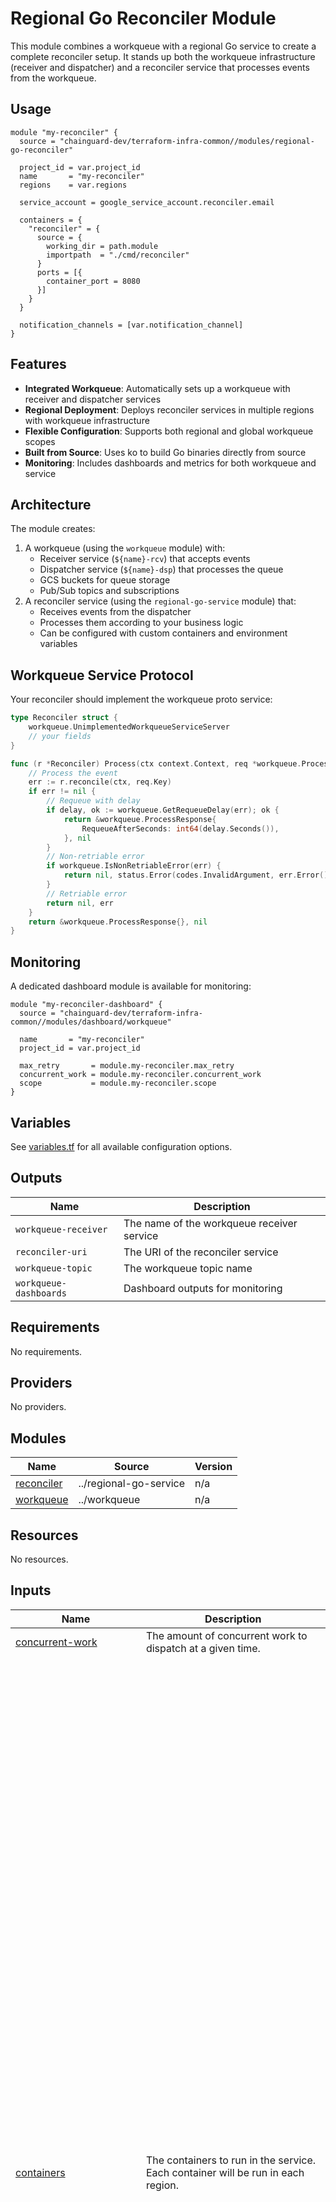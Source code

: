 # Regional Go Reconciler Module

This module combines a workqueue with a regional Go service to create a complete reconciler setup. It stands up both the workqueue infrastructure (receiver and dispatcher) and a reconciler service that processes events from the workqueue.

## Usage

```hcl
module "my-reconciler" {
  source = "chainguard-dev/terraform-infra-common//modules/regional-go-reconciler"

  project_id = var.project_id
  name       = "my-reconciler"
  regions    = var.regions

  service_account = google_service_account.reconciler.email

  containers = {
    "reconciler" = {
      source = {
        working_dir = path.module
        importpath  = "./cmd/reconciler"
      }
      ports = [{
        container_port = 8080
      }]
    }
  }

  notification_channels = [var.notification_channel]
}
```

## Features

- **Integrated Workqueue**: Automatically sets up a workqueue with receiver and dispatcher services
- **Regional Deployment**: Deploys reconciler services in multiple regions with workqueue infrastructure
- **Flexible Configuration**: Supports both regional and global workqueue scopes
- **Built from Source**: Uses ko to build Go binaries directly from source
- **Monitoring**: Includes dashboards and metrics for both workqueue and service

## Architecture

The module creates:
1. A workqueue (using the `workqueue` module) with:
   - Receiver service (`${name}-rcv`) that accepts events
   - Dispatcher service (`${name}-dsp`) that processes the queue
   - GCS buckets for queue storage
   - Pub/Sub topics and subscriptions
2. A reconciler service (using the `regional-go-service` module) that:
   - Receives events from the dispatcher
   - Processes them according to your business logic
   - Can be configured with custom containers and environment variables

## Workqueue Service Protocol

Your reconciler should implement the workqueue proto service:

```go
type Reconciler struct {
    workqueue.UnimplementedWorkqueueServiceServer
    // your fields
}

func (r *Reconciler) Process(ctx context.Context, req *workqueue.ProcessRequest) (*workqueue.ProcessResponse, error) {
    // Process the event
    err := r.reconcile(ctx, req.Key)
    if err != nil {
        // Requeue with delay
        if delay, ok := workqueue.GetRequeueDelay(err); ok {
            return &workqueue.ProcessResponse{
                RequeueAfterSeconds: int64(delay.Seconds()),
            }, nil
        }
        // Non-retriable error
        if workqueue.IsNonRetriableError(err) {
            return nil, status.Error(codes.InvalidArgument, err.Error())
        }
        // Retriable error
        return nil, err
    }
    return &workqueue.ProcessResponse{}, nil
}
```

## Monitoring

A dedicated dashboard module is available for monitoring:

```hcl
module "my-reconciler-dashboard" {
  source = "chainguard-dev/terraform-infra-common//modules/dashboard/workqueue"

  name       = "my-reconciler"
  project_id = var.project_id

  max_retry       = module.my-reconciler.max_retry
  concurrent_work = module.my-reconciler.concurrent_work
  scope           = module.my-reconciler.scope
}
```

## Variables

See [variables.tf](./variables.tf) for all available configuration options.

## Outputs

| Name | Description |
|------|-------------|
| `workqueue-receiver` | The name of the workqueue receiver service |
| `reconciler-uri` | The URI of the reconciler service |
| `workqueue-topic` | The workqueue topic name |
| `workqueue-dashboards` | Dashboard outputs for monitoring |
<!-- BEGIN_TF_DOCS -->
## Requirements

No requirements.

## Providers

No providers.

## Modules

| Name | Source | Version |
|------|--------|---------|
| <a name="module_reconciler"></a> [reconciler](#module\_reconciler) | ../regional-go-service | n/a |
| <a name="module_workqueue"></a> [workqueue](#module\_workqueue) | ../workqueue | n/a |

## Resources

No resources.

## Inputs

| Name | Description | Type | Default | Required |
|------|-------------|------|---------|:--------:|
| <a name="input_concurrent-work"></a> [concurrent-work](#input\_concurrent-work) | The amount of concurrent work to dispatch at a given time. | `number` | `20` | no |
| <a name="input_containers"></a> [containers](#input\_containers) | The containers to run in the service.  Each container will be run in each region. | <pre>map(object({<br/>    source = object({<br/>      base_image  = optional(string, "cgr.dev/chainguard/static:latest-glibc@sha256:b00a88ca2a8136cdbd86a8aa834c3f69c17debb295a38055f7babfc2c9f9a02b")<br/>      working_dir = string<br/>      importpath  = string<br/>      env         = optional(list(string), [])<br/>    })<br/>    args = optional(list(string), [])<br/>    ports = optional(list(object({<br/>      name           = optional(string, "h2c")<br/>      container_port = number<br/>    })), [])<br/>    resources = optional(<br/>      object(<br/>        {<br/>          limits = optional(object(<br/>            {<br/>              cpu    = string<br/>              memory = string<br/>            }<br/>          ), null)<br/>          cpu_idle          = optional(bool)<br/>          startup_cpu_boost = optional(bool, true)<br/>        }<br/>      ),<br/>      {}<br/>    )<br/>    env = optional(list(object({<br/>      name  = string<br/>      value = optional(string)<br/>      value_source = optional(object({<br/>        secret_key_ref = object({<br/>          secret  = string<br/>          version = string<br/>        })<br/>      }), null)<br/>    })), [])<br/>    regional-env = optional(list(object({<br/>      name  = string<br/>      value = map(string)<br/>    })), [])<br/>    regional-cpu-idle = optional(map(bool), {})<br/>    volume_mounts = optional(list(object({<br/>      name       = string<br/>      mount_path = string<br/>    })), [])<br/>    startup_probe = optional(object({<br/>      initial_delay_seconds = optional(number)<br/>      timeout_seconds       = optional(number, 240)<br/>      period_seconds        = optional(number, 240)<br/>      failure_threshold     = optional(number, 1)<br/>      tcp_socket = optional(object({<br/>        port = optional(number)<br/>      }), null)<br/>      grpc = optional(object({<br/>        port    = optional(number)<br/>        service = optional(string)<br/>      }), null)<br/>    }), null)<br/>    liveness_probe = optional(object({<br/>      initial_delay_seconds = optional(number)<br/>      timeout_seconds       = optional(number)<br/>      period_seconds        = optional(number)<br/>      failure_threshold     = optional(number)<br/>      http_get = optional(object({<br/>        path = optional(string)<br/>        http_headers = optional(list(object({<br/>          name  = string<br/>          value = string<br/>        })), [])<br/>      }), null)<br/>      grpc = optional(object({<br/>        port    = optional(number)<br/>        service = optional(string)<br/>      }), null)<br/>    }), null)<br/>  }))</pre> | `{}` | no |
| <a name="input_deletion_protection"></a> [deletion\_protection](#input\_deletion\_protection) | Whether to enable delete protection for the service. | `bool` | `true` | no |
| <a name="input_egress"></a> [egress](#input\_egress) | Which type of egress traffic to send through the VPC.<br/><br/>- ALL\_TRAFFIC sends all traffic through regional VPC network. This should be used if service is not expected to egress to the Internet.<br/>- PRIVATE\_RANGES\_ONLY sends only traffic to private IP addresses through regional VPC network | `string` | `"ALL_TRAFFIC"` | no |
| <a name="input_enable_profiler"></a> [enable\_profiler](#input\_enable\_profiler) | Enable continuous profiling for the service.  This has a small performance impact, which shouldn't matter for production services. | `bool` | `true` | no |
| <a name="input_execution_environment"></a> [execution\_environment](#input\_execution\_environment) | The execution environment for the service (options: EXECUTION\_ENVIRONMENT\_GEN1, EXECUTION\_ENVIRONMENT\_GEN2). | `string` | `"EXECUTION_ENVIRONMENT_GEN2"` | no |
| <a name="input_labels"></a> [labels](#input\_labels) | Additional labels to add to all resources. | `map(string)` | `{}` | no |
| <a name="input_max-retry"></a> [max-retry](#input\_max-retry) | The maximum number of times a task will be retried before being moved to the dead-letter queue. Set to 0 for unlimited retries. | `number` | `100` | no |
| <a name="input_multi_regional_location"></a> [multi\_regional\_location](#input\_multi\_regional\_location) | The multi-regional location for the global workqueue bucket. Options: US, EU, ASIA. | `string` | `"US"` | no |
| <a name="input_name"></a> [name](#input\_name) | n/a | `string` | n/a | yes |
| <a name="input_notification_channels"></a> [notification\_channels](#input\_notification\_channels) | The channels to send notifications to. List of channel IDs | `list(string)` | `[]` | no |
| <a name="input_otel_resources"></a> [otel\_resources](#input\_otel\_resources) | Resources to add to the OpenTelemetry resource. | `map(string)` | `{}` | no |
| <a name="input_product"></a> [product](#input\_product) | The product that this service belongs to. | `string` | `""` | no |
| <a name="input_project_id"></a> [project\_id](#input\_project\_id) | n/a | `string` | n/a | yes |
| <a name="input_regional-volumes"></a> [regional-volumes](#input\_regional-volumes) | The volumes to make available to the containers in the service for mounting. | <pre>list(object({<br/>    name = string<br/>    gcs = optional(map(object({<br/>      bucket        = string<br/>      read_only     = optional(bool, true)<br/>      mount_options = optional(list(string), [])<br/>    })), {})<br/>    nfs = optional(map(object({<br/>      server    = string<br/>      path      = string<br/>      read_only = optional(bool, true)<br/>    })), {})<br/>  }))</pre> | `[]` | no |
| <a name="input_regions"></a> [regions](#input\_regions) | A map from region names to a network and subnetwork.  A service will be created in each region configured to egress the specified traffic via the specified subnetwork. | <pre>map(object({<br/>    network = string<br/>    subnet  = string<br/>  }))</pre> | n/a | yes |
| <a name="input_request_timeout_seconds"></a> [request\_timeout\_seconds](#input\_request\_timeout\_seconds) | The request timeout for the service in seconds. | `number` | `300` | no |
| <a name="input_scaling"></a> [scaling](#input\_scaling) | The scaling configuration for the service. | <pre>object({<br/>    min_instances                    = optional(number, 0)<br/>    max_instances                    = optional(number, 100)<br/>    max_instance_request_concurrency = optional(number, 1000)<br/>  })</pre> | `{}` | no |
| <a name="input_service_account"></a> [service\_account](#input\_service\_account) | The service account as which to run the reconciler service. | `string` | n/a | yes |
| <a name="input_slo"></a> [slo](#input\_slo) | Configuration for setting up SLO for the cloud run service | <pre>object({<br/>    enable          = optional(bool, false)<br/>    enable_alerting = optional(bool, false)<br/>    availability = optional(object(<br/>      {<br/>        multi_region_goal = optional(number, 0.999)<br/>        per_region_goal   = optional(number, 0.999)<br/>      }<br/>    ), null)<br/>  })</pre> | `{}` | no |
| <a name="input_team"></a> [team](#input\_team) | Team label to apply to resources (replaces deprecated 'squad'). | `string` | `""` | no |
| <a name="input_volumes"></a> [volumes](#input\_volumes) | The volumes to attach to the service. | <pre>list(object({<br/>    name = string<br/>    empty_dir = optional(object({<br/>      medium     = optional(string, "MEMORY")<br/>      size_limit = optional(string, "1Gi")<br/>    }), null)<br/>    csi = optional(object({<br/>      driver = string<br/>      volume_attributes = optional(object({<br/>        bucketName = string<br/>      }), null)<br/>    }), null)<br/>  }))</pre> | `[]` | no |
| <a name="input_workqueue_cpu_idle"></a> [workqueue\_cpu\_idle](#input\_workqueue\_cpu\_idle) | Set to false for a region in order to use instance-based billing for workqueue services (dispatcher and receiver). Defaults to true. To control reconciler cpu\_idle, use the 'regional-cpu-idle' field in the 'containers' variable. | `map(map(bool))` | <pre>{<br/>  "dispatcher": {},<br/>  "receiver": {}<br/>}</pre> | no |

## Outputs

| Name | Description |
|------|-------------|
| <a name="output_receiver"></a> [receiver](#output\_receiver) | The workqueue receiver object for connecting triggers. |
| <a name="output_reconciler-uris"></a> [reconciler-uris](#output\_reconciler-uris) | The URIs of the reconciler service by region. |
<!-- END_TF_DOCS -->
